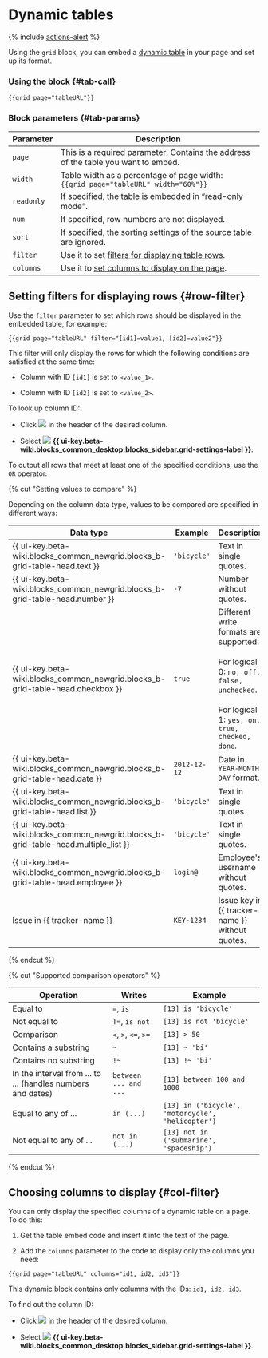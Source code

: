 # Dynamic tables

{% include [actions-alert](../../_includes/wiki/actions-alert.md) %}

Using the `grid` block, you can embed a [dynamic table](../create-grid.md) in your page and set up its format.

### Using the block {#tab-call}

```
{{grid page="tableURL"}}
```


### Block parameters {#tab-params}

| Parameter | Description |
--- | ---
| `page` | This is a required parameter. Contains the address of the table you want to embed. |
| `width` | Table width as a percentage of page width:<br>`{{grid page="tableURL" width="60%"}}` |
| `readonly` | If specified, the table is embedded in <q>read-only mode</q>. |
| `num` | If specified, row numbers are not displayed. |
| `sort` | If specified, the sorting settings of the source table are ignored. |
| `filter` | Use it to set [filters for displaying table rows](#row-filter). |
| `columns` | Use it to [set columns to display on the page](#col-filter). |

## Setting filters for displaying rows {#row-filter}

Use the `filter` parameter to set which rows should be displayed in the embedded table, for example:

```
{{grid page="tableURL" filter="[id1]=value1, [id2]=value2"}}
```

This filter will only display the rows for which the following conditions are satisfied at the same time:

- Column with ID `[id1]` is set to `<value_1>`.

- Column with ID `[id2]` is set to `<value_2>`.

To look up column ID:

* Click ![](../../_assets/wiki/svg/actions-icon.svg) in the header of the desired column.

* Select ![](../../_assets/wiki/table-settings-footer.png) **{{ ui-key.beta-wiki.blocks_common_desktop.blocks_sidebar.grid-settings-label }}**.

To output all rows that meet at least one of the specified conditions, use the `OR` operator.

{% cut "Setting values to compare" %}

Depending on the column data type, values to be compared are specified in different ways:

| Data type | Example | Description |
--- | --- | ---
| {{ ui-key.beta-wiki.blocks_common_newgrid.blocks_b-grid-table-head.text }} | `'bicycle'` | Text in single quotes. |
| {{ ui-key.beta-wiki.blocks_common_newgrid.blocks_b-grid-table-head.number }} | `-7` | Number without quotes. |
| {{ ui-key.beta-wiki.blocks_common_newgrid.blocks_b-grid-table-head.checkbox }} | `true` | Different write formats are supported.<br><br>For logical 0: `no, off, false, unchecked`.<br><br>For logical 1: `yes, on, true, checked, done`. |
| {{ ui-key.beta-wiki.blocks_common_newgrid.blocks_b-grid-table-head.date }} | `2012-12-12` | Date in `YEAR-MONTH-DAY` format. |
| {{ ui-key.beta-wiki.blocks_common_newgrid.blocks_b-grid-table-head.list }} | `'bicycle'` | Text in single quotes. |
| {{ ui-key.beta-wiki.blocks_common_newgrid.blocks_b-grid-table-head.multiple_list }} | `'bicycle'` | Text in single quotes. |
| {{ ui-key.beta-wiki.blocks_common_newgrid.blocks_b-grid-table-head.employee }} | `login@` | Employee's username without quotes. |
| Issue in {{ tracker-name }} | `KEY-1234` | Issue key in {{ tracker-name }} without quotes. |

{% endcut %}

{% cut "Supported comparison operators" %}

| Operation | Writes | Example |
--- | --- | ---
| Equal to | `=`, `is` | `[13] is 'bicycle'` |
| Not equal to | `!=`, `is not` | `[13] is not 'bicycle'` |
| Comparison | `<`, `>`, `<=`, `>=` | `[13] > 50 ` |
| Contains a substring | `~` | `[13] ~ 'bi'` |
| Contains no substring | `!~` | `[13] !~ 'bi'` |
| In the interval from ... to ... (handles numbers and dates) | `between ... and ...` | `[13] between 100 and 1000` |
| Equal to any of ... | `in (...)` | `[13] in ('bicycle', 'motorcycle', 'helicopter')` |
| Not equal to any of ... | `not in (...)` | `[13] not in ('submarine', 'spaceship')` |

{% endcut %}

## Choosing columns to display {#col-filter}

You can only display the specified columns of a dynamic table on a page. To do this:

1. Get the table embed code and insert it into the text of the page.

1. Add the `columns` parameter to the code to display only the columns you need:

```
{{grid page="tableURL" columns="id1, id2, id3"}}
```
This dynamic block contains only columns with the IDs: `id1, id2, id3`.

To find out the column ID:

* Click ![](../../_assets/wiki/svg/actions-icon.svg) in the header of the desired column.

* Select ![](../../_assets/wiki/table-settings-footer.png) **{{ ui-key.beta-wiki.blocks_common_desktop.blocks_sidebar.grid-settings-label }}**.